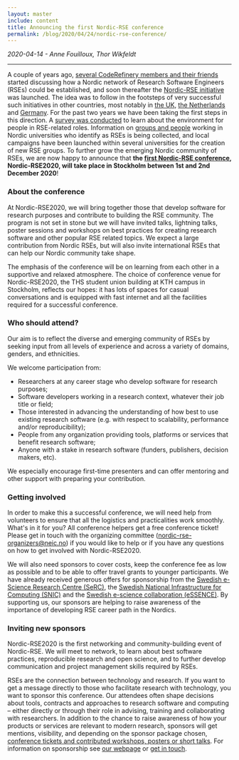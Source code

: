 ```yaml
---
layout: master
include: content
title: Announcing the first Nordic-RSE conference
permalink: /blog/2020/04/24/nordic-rse-conference/
---
```


*2020-04-14 - Anne Fouilloux, Thor Wikfeldt*

---

A couple of years ago, [several CodeRefinery members and their
friends](https://neic.no/news/2018/05/04/building-a-community/)
started discussing how a Nordic network of Research Software Engineers
(RSEs) could be established, and soon thereafter the [Nordic-RSE
initiative](https://nordic-rse.org/) was launched. The idea was to
follow in the footsteps of very successful such initiatives in other
countries, most notably in [the UK](https://rse.ac.uk/), [the
Netherlands](http://nl-rse.org/) and
[Germany](http://www.de-rse.org/de/index.html). For the past two years
we have been taking the first steps in this direction. A [survey was
conducted](https://github.com/nordic-rse/RSE_intro_survey/blob/master/analysis/results_nordics_2018_narrative.ipynb)
to learn about the environment for people in RSE-related
roles. Information on [groups and people](https://nordic-rse.org/map/)
working in Nordic universities who identify as RSEs is being
collected, and local campaigns have been launched within several
universities for the creation of new RSE groups. To further grow the
emerging Nordic community of RSEs, we are now happy to announce that
**the [first Nordic-RSE conference](https://nordic-rse.org/conference/),
Nordic-RSE2020, will take place in Stockholm between 1st and 2nd
December 2020**!


### About the conference

At Nordic-RSE2020, we will bring together those that develop software
for research purposes and contribute to building the RSE
community. The program is not set in stone but we will have invited
talks, lightning talks, poster sessions and workshops on best
practices for creating research software and other popular RSE related
topics. We expect a large contribution from Nordic RSEs, but will also
invite international RSEs that can help our Nordic community take
shape.

The emphasis of the conference will be on learning from each other in
a supportive and relaxed atmosphere. The choice of conference venue
for Nordic-RSE2020, the THS student union building at KTH campus in
Stockholm, reflects our hopes: it has lots of spaces for casual
conversations and is equipped with fast internet and all the
facilities required for a successful conference.

### Who should attend?

Our aim is to reflect the diverse and emerging community of RSEs by
seeking input from all levels of experience and across a variety of
domains, genders, and ethnicities.

We welcome participation from:

- Researchers at any career stage who develop software for research
  purposes;
- Software developers working in a research context, whatever their
  job title or field;
- Those interested in advancing the understanding of how best to use
  existing research software (e.g. with respect to scalability,
  performance and/or reproducibility);
- People from any organization providing tools, platforms or services
  that benefit research software;
- Anyone with a stake in research software (funders, publishers,
  decision makers, etc).

We especially encourage first-time presenters and can offer mentoring
and other support with preparing your contribution.


### Getting involved

In order to make this a successful conference, we will need help from
volunteers to ensure that all the logistics and practicalities work
smoothly. What's in it for you? All conference helpers get a free
conference ticket! Please get in touch with the organizing committee
(nordic-rse-organizers@neic.no) if you would like to help or if you
have any questions on how to get involved with Nordic-RSE2020.

We will also need sponsors to cover costs, keep the conference fee as
low as possible and to be able to offer travel grants to younger
participants. We have already received generous offers for sponsorship
from the [Swedish e-Science Research Centre
(SeRC)](https://e-science.se/), the [Swedish National Infrastructure
for Computing (SNIC)](https://snic.se/) and the [Swedish e-science
collaboration (eSSENCE)](https://essenceofescience.se/). By supporting
us, our sponsors are helping to raise awareness of the importance of
developing RSE career path in the Nordics.

### Inviting new sponsors

Nordic-RSE2020 is the first networking and community-building event of
Nordic-RSE. We will meet to network, to learn about best software
practices, reproducible research and open science, and to further
develop communication and project management skills required by RSEs.

RSEs are the connection between technology and research. If you want
to get a message directly to those who facilitate research with
technology, you want to sponsor this conference. Our attendees often
shape decisions about tools, contracts and approaches to research
software and computing – either directly or through their role in
advising, training and collaborating with researchers. In addition to
the chance to raise awareness of how your products or services are
relevant to modern research, sponsors will get mentions, visibility,
and depending on the sponsor package chosen, [conference tickets and
contributed workshops, posters or short
talks](https://nordic-rse.org/conference/sponsorship/#sponsor-packages). For
information on sponsorship see [our
webpage](https://nordic-rse.org/conference/sponsorship/) or [get in
touch](nordic-rse-organizers@neic.no).
